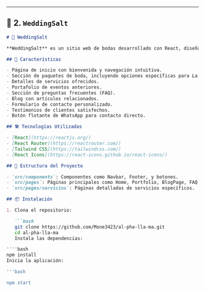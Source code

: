 
---

## 📘 2. `WeddingSalt`

```markdown
# 💒 WeddingSalt

**WeddingSalt** es un sitio web de bodas desarrollado con React, diseñado para proporcionar información esencial sobre eventos, paquetes, servicios y más. Ofrece una experiencia interactiva y amigable para los usuarios.

## 🌟 Características

- Página de inicio con bienvenida y navegación intuitiva.
- Sección de paquetes de boda, incluyendo opciones específicas para La Paz.
- Detalles de servicios ofrecidos.
- Portafolio de eventos anteriores.
- Sección de preguntas frecuentes (FAQ).
- Blog con artículos relacionados.
- Formulario de contacto personalizado.
- Testimonios de clientes satisfechos.
- Botón flotante de WhatsApp para contacto directo.

## 🛠️ Tecnologías Utilizadas

- [React](https://reactjs.org/)
- [React Router](https://reactrouter.com/)
- [Tailwind CSS](https://tailwindcss.com/)
- [React Icons](https://react-icons.github.io/react-icons/)

## 📂 Estructura del Proyecto

- `src/components`: Componentes como Navbar, Footer, y botones.
- `src/pages`: Páginas principales como Home, Portfolio, BlogPage, FAQ.
- `src/pages/servicios`: Páginas detalladas de servicios específicos.

## 📦 Instalación

1. Clona el repositorio:

   ```bash
   git clone https://github.com/Mone3423/al-pha-lla-ma.git
   cd al-pha-lla-ma
   Instala las dependencias:

''''bash
npm install
Inicia la aplicación:

'''bash

npm start

